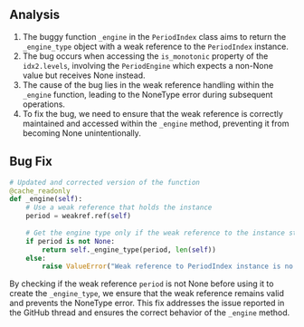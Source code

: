 ## Analysis
1. The buggy function `_engine` in the `PeriodIndex` class aims to return the `_engine_type` object with a weak reference to the `PeriodIndex` instance.
2. The bug occurs when accessing the `is_monotonic` property of the `idx2.levels`, involving the `PeriodEngine` which expects a non-None value but receives None instead.
3. The cause of the bug lies in the weak reference handling within the `_engine` function, leading to the NoneType error during subsequent operations.
4. To fix the bug, we need to ensure that the weak reference is correctly maintained and accessed within the `_engine` method, preventing it from becoming None unintentionally.

## Bug Fix
```python
# Updated and corrected version of the function
@cache_readonly
def _engine(self):
    # Use a weak reference that holds the instance
    period = weakref.ref(self)
    
    # Get the engine type only if the weak reference to the instance still exists
    if period is not None:
        return self._engine_type(period, len(self))
    else:
        raise ValueError("Weak reference to PeriodIndex instance is no longer valid")
```

By checking if the weak reference `period` is not None before using it to create the `_engine_type`, we ensure that the weak reference remains valid and prevents the NoneType error. This fix addresses the issue reported in the GitHub thread and ensures the correct behavior of the `_engine` method.